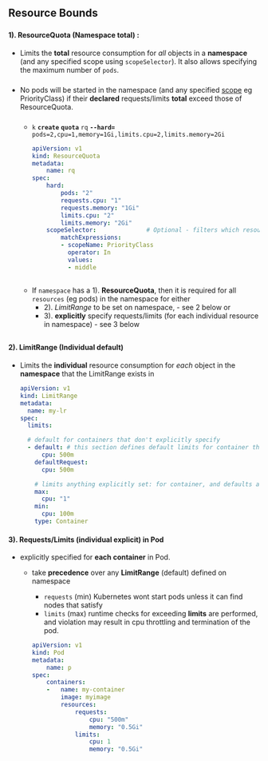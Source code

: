 ## Resource Bounds

###
#### 1). **ResourceQuota** (Namespace total) :
- Limits the **total** resource consumption for _all_ objects in a **namespace** (and any specified scope using `scopeSelector`). It also allows specifying the maximum number of `pods`.

###
- No pods will be started in the namespace (and any specified [scope](https://kubernetes.io/docs/concepts/policy/resource-quotas/#quota-scopes) eg PriorityClass) if their **declared** requests/limits **total** exceed those of ResourceQuota. 

   
   ###
   - `k` **`create`** **`quota`** `rq` **`--hard=`** `pods=2,cpu=1,memory=1Gi,limits.cpu=2,limits.memory=2Gi` 

        ```yaml
        apiVersion: v1
        kind: ResourceQuota
        metadata:
            name: rq
        spec:
            hard:
                pods: "2"
                requests.cpu: "1"
                requests.memory: "1Gi"
                limits.cpu: "2"
                limits.memory: "2Gi"
            scopeSelector:              # Optional - filters which resources the quota applies to based a scope.
                matchExpressions:
                - scopeName: PriorityClass
                  operator: In
                  values:
                  - middle
        ```



    ##
    - If `namespace` has a 1). **ResourceQuota**, then it is required for all `resources` (eg pods) in the namespace for either
        - 2). *LimitRange* to be set on namespace, - see 2 below or 
        - 3). **explicitly** specify requests/limits (for each individual resource in namespace) - see 3 below
##        
#### 2). LimitRange (Individual default)
- Limits the **individual** resource consumption for _each_ object in the **namespace** that the LimitRange exists in

    ```yaml
    apiVersion: v1
    kind: LimitRange
    metadata:
      name: my-lr
    spec:
      limits:

      # default for containers that don't explicitly specify
      - default: # this section defines default limits for container that doesn't explicitly specify one
          cpu: 500m
        defaultRequest: 
          cpu: 500m

        # limits anything explicitly set: for container, and defaults above
        max:   
          cpu: "1"
        min:
          cpu: 100m
        type: Container
    ```

#### 3). Requests/Limits  (individual explicit) in Pod
  - explicitly specified for **each container** in Pod.
    - take **precedence** over any **LimitRange** (default) defined on namespace
        - `requests` (min) 
            Kubernetes wont start pods unless it can find nodes that satisfy 
        -  `limits` (max) 
            runtime checks for exceeding **limits** are performed, and violation may result in cpu throttling and termination of the pod.

        ```yaml
        apiVersion: v1
        kind: Pod
        metadata:
            name: p
        spec:
            containers:
            -   name: my-container
                image: myimage
                resources:
                    requests:
                        cpu: "500m"
                        memory: "0.5Gi"
                    limits:
                        cpu: 1
                        memory: "0.5Gi"
        ```





    
